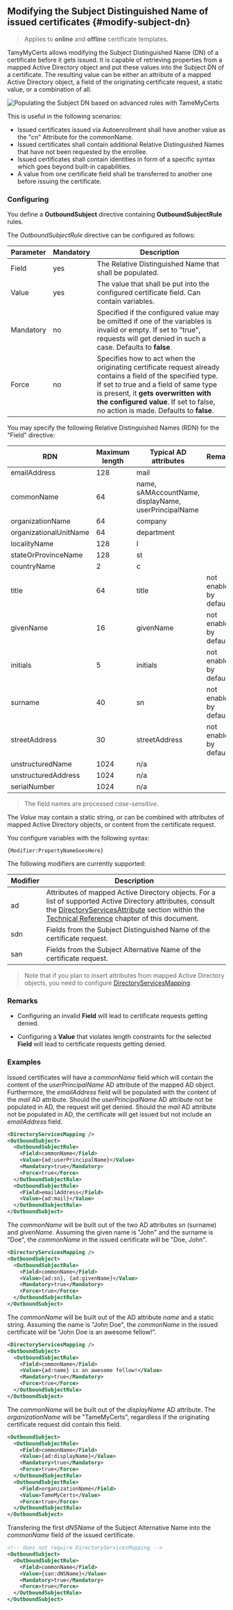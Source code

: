 ## Modifying the Subject Distinguished Name of issued certificates {#modify-subject-dn}

> Applies to **online** and **offline** certificate templates.

TamyMyCerts allows modifying the Subject Distinguished Name (DN) of a certificate before it gets issued. It is capable of retrieving properties from a mapped Active Directory object and put these values into the Subject DN of a certificate. The resulting value can be either an attribute of a mapped Active Directory object, a field of the originating certificate request, a static value, or a combination of all.

![Populating the Subject DN based on advanced rules with TameMyCerts](resources/subject-from-ad.png)

This is useful in the following scenarios:

- Issued certificates issued via Autoenrollment shall have another value as the "cn" Attribute for the commonName.
- Issued certificates shall contain additional Relative Distinguished Names that have not been requested by the enrollee.
- Issued certificates shall contain identities in form of a specific syntax which goes beyond built-in capabilities.
- A value from one certificate field shall be transferred to another one before issuing the certificate.

### Configuring

You define a **OutboundSubject** directive containing **OutboundSubjectRule** rules.

The _OutboundSubjectRule_ directive can be configured as follows:

|Parameter|Mandatory|Description|
|---|---|---|
|Field|yes|The Relative Distinguished Name that shall be populated.|
|Value|yes|The value that shall be put into the configured certificate field. Can contain variables.|
|Mandatory|no|Specified if the configured value may be omitted if one of the variables is invalid or empty. If set to "true", requests will get denied in such a case. Defaults to **false**.|
|Force|no|Specifies how to act when the originating certificate request already contains a field of the specified type. If set to true and a field of same type is present, it **gets overwritten with the configured value**. If set to false, no action is made. Defaults to **false**.|

You may specify the following Relative Distinguished Names (RDN) for the "Field" directive:

|RDN|Maximum length|Typical AD attributes|Remarks|
|---|---|---|---|
|emailAddress|128|mail||
|commonName|64|name, sAMAccountName, displayName, userPrincipalName||
|organizationName|64|company||
|organizationalUnitName|64|department||
|localityName|128|l||
|stateOrProvinceName|128|st||
|countryName|2|c||
|title|64|title|not enabled by default|
|givenName|16|givenName|not enabled by default|
|initials|5|initials|not enabled by default|
|surname|40|sn|not enabled by default|
|streetAddress|30|streetAddress|not enabled by default|
|unstructuredName|1024|n/a||
|unstructuredAddress|1024|n/a||
|serialNumber|1024|n/a||

> The field names are processed _case-sensitive_.

The _Value_ may contain a static string, or can be combined with attributes of mapped Active Directory objects, or content from the certificate request.

You configure variables with the following syntax:

```
{Modifier:PropertyNameGoesHere}
```

The following modifiers are currently supported:

|Modifier|Description|
|---|---|
|ad|Attributes of mapped Active Directory objects. For a list of supported Active Directory attributes, consult the [DirectoryServicesAttribute](#ds-attribute) section within the [Technical Reference](#tech-reference) chapter of this document.|
|sdn|Fields from the Subject Distinguished Name of the certificate request.|
|san|Fields from the Subject Alternative Name of the certificate request.|

> Note that if you plan to insert attributes from mapped Active Directory objects, you need to configure [DirectoryServicesMapping](#ds-mapping).

### Remarks

-   Configuring an invalid **Field** will lead to certificate requests getting denied.

-   Configuring a **Value** that violates length constraints for the selected **Field** will lead to certificate requests getting denied.

### Examples

Issued certificates will have a _commonName_ field which will contain the content of the _userPrincipalName_ AD attribute of the mapped AD object. Furthermore, the _emailAddress_ field will be populated with the content of the _mail_ AD attribute. Should the _userPrincipalName_ AD attribute not be populated in AD, the request will get denied. Should the _mail_ AD attribute not be populated in AD, the certificate will get issued but not include an _emailAddress_ field.

```xml
<DirectoryServicesMapping />
<OutboundSubject>
  <OutboundSubjectRule>
    <Field>commonName</Field>
    <Value>{ad:userPrincipalName}</Value>
    <Mandatory>true</Mandatory>
    <Force>true</Force>
  </OutboundSubjectRule>
  <OutboundSubjectRule>
    <Field>emailAddress</Field>
    <Value>{ad:mail}</Value>
  </OutboundSubjectRule>
</OutboundSubject>
```

The _commonName_ will be built out of the two AD attributes _sn_ (surname) and _givenName_. Assuming the given name is "John" and the surname is "Doe", the _commonName_ in the issued certificate will be "Doe, John".

```xml
<DirectoryServicesMapping />
<OutboundSubject>
  <OutboundSubjectRule>
    <Field>commonName</Field>
    <Value>{ad:sn}, {ad:givenName}</Value>
    <Mandatory>true</Mandatory>
    <Force>true</Force>
  </OutboundSubjectRule>
</OutboundSubject>
```

The _commonName_ will be built out of the AD attribute _name_ and a static string. Assuming the name is "John Doe", the _commonName_ in the issued certificate will be "John Doe is an awesome fellow!".

```xml
<DirectoryServicesMapping />
<OutboundSubject>
  <OutboundSubjectRule>
    <Field>commonName</Field>
    <Value>{ad:name} is an awesome fellow!</Value>
    <Mandatory>true</Mandatory>
    <Force>true</Force>
  </OutboundSubjectRule>
</OutboundSubject>
```

The _commonName_ will be built out of the _displayName_ AD attribute. The _organizationName_ will be "TameMyCerts", regardless if the originating certificate request did contain this field.

```xml
<OutboundSubject>
  <OutboundSubjectRule>
    <Field>commonName</Field>
    <Value>{ad:displayName}</Value>
    <Mandatory>true</Mandatory>
    <Force>true</Force>
  </OutboundSubjectRule>
  <OutboundSubjectRule>
    <Field>organizationName</Field>
    <Value>TameMyCerts</Value>
    <Force>true</Force>
  </OutboundSubjectRule>
</OutboundSubject>
```

Transfering the first _dNSName_ of the Subject Alternative Name into the _commonName_ field of the issued certificate.

```xml
<!-- does not require DirectoryServicesMapping -->
<OutboundSubject>
  <OutboundSubjectRule>
    <Field>commonName</Field>
    <Value>{san:dNSName}</Value>
    <Mandatory>true</Mandatory>
    <Force>true</Force>
  </OutboundSubjectRule>
</OutboundSubject>
```